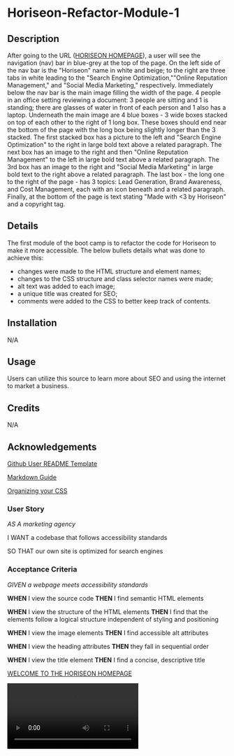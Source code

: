 # Horiseon-Refactor-Module-1

## Description
After going to the URL ([HORISEON HOMEPAGE](https://notsnowwhite.github.io/Horiseon-Refactor-Module-1/)), a user will see the navigation (nav) bar in blue-grey at the top of the page. On the left side of the nav bar is the "Horiseon" name in white and beige; to the right are three tabs in white leading to the "Search Engine Optimization,""Online Reputation Management," and "Social Media Marketing," respectively. Immediately below the nav bar is the main image filling the width of the page. 4 people in an office setting reviewing a document: 3 people are sitting and 1 is standing; there are glasses of water in front of each person and 1 also has a laptop. Underneath the main image are 4 blue boxes - 3 wide boxes stacked on top of each other to the right of 1 long box. These boxes should end near the bottom of the page with the long box being slightly longer than the 3 stacked. The first stacked box has a picture to the left and "Search Engine Optimization" to the right in large bold text above a related paragraph. The next box has an image to the right and then "Online Reputation Management" to the left in large bold text above a related paragraph. The 3rd box has an image to the right and "Social Media Marketing" in large bold text to the right above a related paragraph. The last box - the long one to the right of the page - has 3 topics: Lead Generation, Brand Awareness, and Cost Management, each with an icon beneath and a related paragraph. Finally, at the bottom of the page is text stating "Made with <3 by Horiseon" and a copyright tag.

## Details
The first module of the boot camp is to refactor the code for Horiseon to make it more accessible. The below bullets details what was done to achieve this: 
- changes were made to the HTML structure and element names; 
- changes to the CSS structure and class selector names were made; 
- alt text was added to each image; 
- a unique title was created for SEO; 
- comments were added to the CSS to better keep track of contents.

## Installation
N/A

## Usage
Users can utilize this source to learn more about SEO and using the internet to market a business.

## Credits
N/A

## Acknowledgements
[Github User README Template](https://github.com/othneildrew/Best-README-Template.git)

[Markdown Guide](https://www.markdownguide.org/cheat-sheet/)

[Organizing your CSS](https://developer.mozilla.org/en-US/docs/Learn/CSS/Building_blocks/Organizing)

### User Story
*AS A marketing agency*

I WANT a codebase that follows accessibility standards

SO THAT our own site is optimized for search engines

### Acceptance Criteria
*GIVEN a webpage meets accessibility standards*

**WHEN** I view the source code
**THEN** I find semantic HTML elements

**WHEN** I view the structure of the HTML elements
**THEN** I find that the elements follow a logical structure independent of styling and positioning

**WHEN** I view the image elements
**THEN** I find accessible alt attributes

**WHEN** I view the heading attributes
**THEN** they fall in sequential order

**WHEN** I view the title element
**THEN** I find a concise, descriptive title

[WELCOME TO THE HORISEON HOMEPAGE](https://notsnowwhite.github.io/Horiseon-Refactor-Module-1/) 

<video controls src="Recording 2024-03-21 094217.mp4" title="Video of Horiseon's homepage"></video>